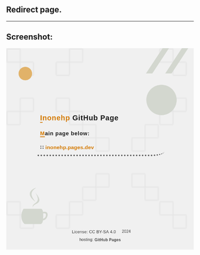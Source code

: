 <!-- Main README.md v.1.1.0 -->
  
## Redirect page.
  
---
  
## Screenshot:  

![screenshot](screenshot.png)




